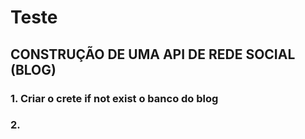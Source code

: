 # Teste

## CONSTRUÇÃO DE UMA API DE REDE SOCIAL (BLOG)

### 1. Criar o crete if not exist o banco do blog
### 2.
